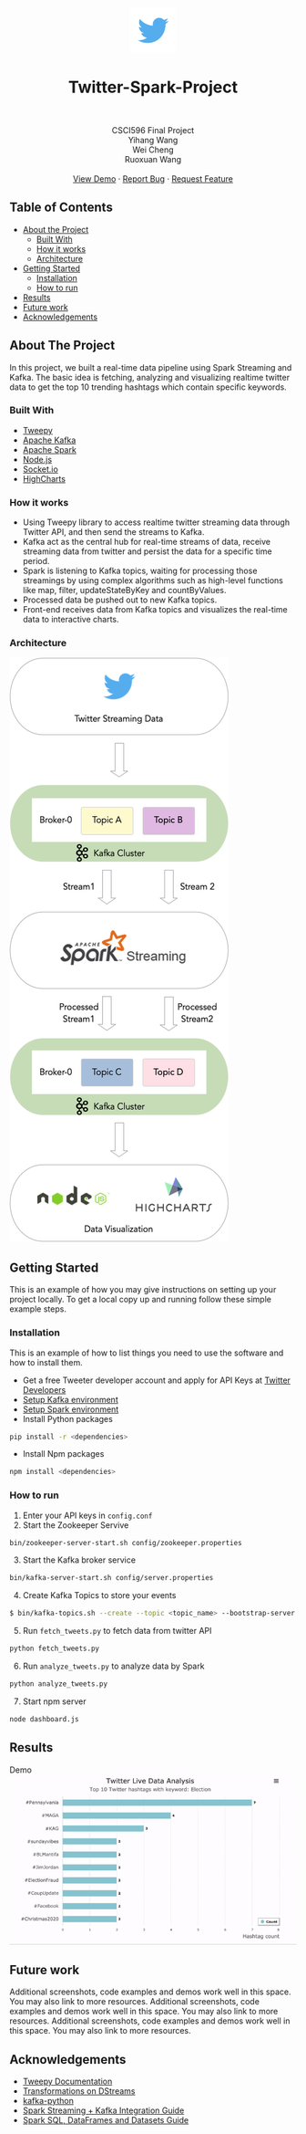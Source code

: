 <!-- PROJECT LOGO -->
<br />
<p align="center">
  <img src="images/logo.png" alt="Logo" width="80" height="80" />
  <h1 align="center">Twitter-Spark-Project</h1>
  <br />
  <p align="center">
    CSCI596 Final Project <br />
    Yihang Wang <br />
    Wei Cheng <br />
    Ruoxuan Wang <br />
  <br />
    <a href="">View Demo</a>
    ·
    <a href="">Report Bug</a>
    ·
    <a href="">Request Feature</a>
  </p>
</p>



<!-- TABLE OF CONTENTS -->
## Table of Contents

* [About the Project](#about-the-project)
  * [Built With](#built-with)
  * [How it works](#how-it-works)
  * [Architecture](#built-with)
* [Getting Started](#getting-started)
  * [Installation](#installation)
  * [How to run](#how-to-run)
* [Results](#results)
* [Future work](#future-work)
* [Acknowledgements](#acknowledgements)



<!-- ABOUT THE PROJECT -->
## About The Project

In this project, we built a real-time data pipeline using Spark Streaming and Kafka. The basic idea is fetching, analyzing and visualizing realtime twitter data to get the top 10 trending hashtags which contain specific keywords.


### Built With
* [Tweepy](https://www.tweepy.org/)
* [Apache Kafka](https://kafka.apache.org/)
* [Apache Spark](https://spark.apache.org/) 
* [Node.js](https://nodejs.org/en/)
* [Socket.io](https://socket.io/)
* [HighCharts](https://www.highcharts.com/)

### How it works

* Using Tweepy library to access realtime twitter streaming data through Twitter API, and then send the streams to Kafka.
* Kafka act as the central hub for real-time streams of data, receive streaming data from twitter and persist the data for a specific time period.
* Spark is listening to Kafka topics, waiting for processing those streamings by using complex algorithms such as high-level functions like map, filter, updateStateByKey and countByValues.
* Processed data be pushed out to new Kafka topics.
* Front-end receives data from Kafka topics and visualizes the real-time data to interactive charts.


### Architecture

![architecture]




<!-- GETTING STARTED -->
## Getting Started

This is an example of how you may give instructions on setting up your project locally.
To get a local copy up and running follow these simple example steps.

### Installation

This is an example of how to list things you need to use the software and how to install them.
* Get a free Tweeter developer account and apply for API Keys at [Twitter Developers](https://developer.twitter.com/en)
* [Setup Kafka environment](https://kafka.apache.org/quickstart)
* [Setup Spark environment](https://spark.apache.org/)
* Install Python packages
```sh
pip install -r <dependencies>
```
* Install Npm packages
```sh
npm install <dependencies>
```

### How to run

1. Enter your API keys in `config.conf`
2. Start the Zookeeper Servive
```sh
bin/zookeeper-server-start.sh config/zookeeper.properties
```
3. Start the Kafka broker service
```sh
bin/kafka-server-start.sh config/server.properties
```
4. Create Kafka Topics to store your events
```sh
$ bin/kafka-topics.sh --create --topic <topic_name> --bootstrap-server localhost:9092
```
5. Run `fetch_tweets.py` to fetch data from twitter API
```sh
python fetch_tweets.py 
```
6. Run `analyze_tweets.py` to analyze data by Spark
```sh
python analyze_tweets.py 
```
7. Start npm server
```sh
node dashboard.js
```


<!-- RESULTS -->
## Results

Demo <br />
![demo]


<!-- FUTURE WORK -->
## Future work

 Additional screenshots, code examples and demos work well in this space. You may also link to more resources. Additional screenshots, code examples and demos work well in this space. You may also link to more resources. Additional screenshots, code examples and demos work well in this space. You may also link to more resources.


<!-- ACKNOWLEDGEMENTS -->
## Acknowledgements
* [Tweepy Documentation](http://docs.tweepy.org/en/latest/index.html)
* [Transformations on DStreams](https://spark.apache.org/docs/latest/streaming-programming-guide.html#transformations-on-dstreams)
* [kafka-python](https://kafka-python.readthedocs.io/en/master/index.html#)
* [Spark Streaming + Kafka Integration Guide](https://spark.apache.org/docs/latest/streaming-kafka-0-10-integration.html)
* [Spark SQL, DataFrames and Datasets Guide](http://spark.apache.org/docs/2.1.0/sql-programming-guide.html)




<!-- MARKDOWN LINKS & IMAGES -->
[logo]: images/logo.png
[demo]: images/demo.gif
[architecture]: images/img.png
[product-screenshot]: images/screenshot.png
